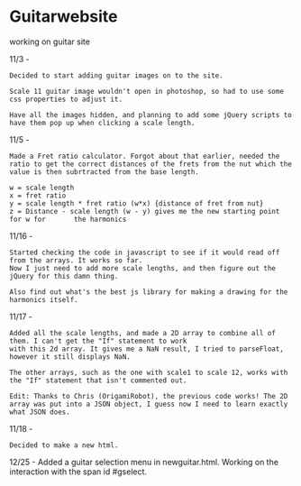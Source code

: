 Guitarwebsite
=============

working on guitar site


11/3 - 

	Decided to start adding guitar images on to the site.

	Scale 11 guitar image wouldn't open in photoshop, so had to use some css properties to adjust it.

	Have all the images hidden, and planning to add some jQuery scripts to have them pop up when clicking a scale length.
 
11/5 - 
	
	Made a Fret ratio calculator. Forgot about that earlier, needed the ratio to get the correct distances of the frets from the nut which the value is then subrtracted from the base length.

	w = scale length
	x = fret ratio
	y = scale length * fret ratio (w*x) {distance of fret from nut}
	z = Distance - scale length (w - y) gives me the new starting point for w for 		the harmonics 

11/16 -

	Started checking the code in javascript to see if it would read off from the arrays. It works so far. 
	Now I just need to add more scale lengths, and then figure out the jQuery for this damn thing. 

	Also find out what's the best js library for making a drawing for the harmonics itself.
	
11/17 -
	
	Added all the scale lengths, and made a 2D array to combine all of them. I can't get the "If" statement to work
	with this 2d array. It gives me a NaN result, I tried to parseFloat, however it still displays NaN. 

	The other arrays, such as the one with scale1 to scale 12, works with the "If" statement that isn't commented out. 

	Edit: Thanks to Chris (OrigamiRobot), the previous code works! The 2D array was put into a JSON object, I guess now I need to learn exactly what JSON does.

11/18 - 
	
	Decided to make a new html.

12/25 - 
	Added a guitar selection menu in newguitar.html. Working on the interaction with the span id #gselect.